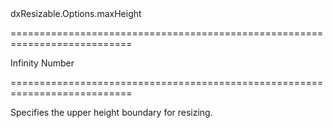 <!--id-->dxResizable.Options.maxHeight<!--/id-->
===========================================================================
<!--default-->Infinity<!--/default-->
<!--type-->Number<!--/type-->
===========================================================================

<!--shortDescription-->
Specifies the upper height boundary for resizing.
<!--/shortDescription-->

<!--fullDescription-->

<!--/fullDescription-->